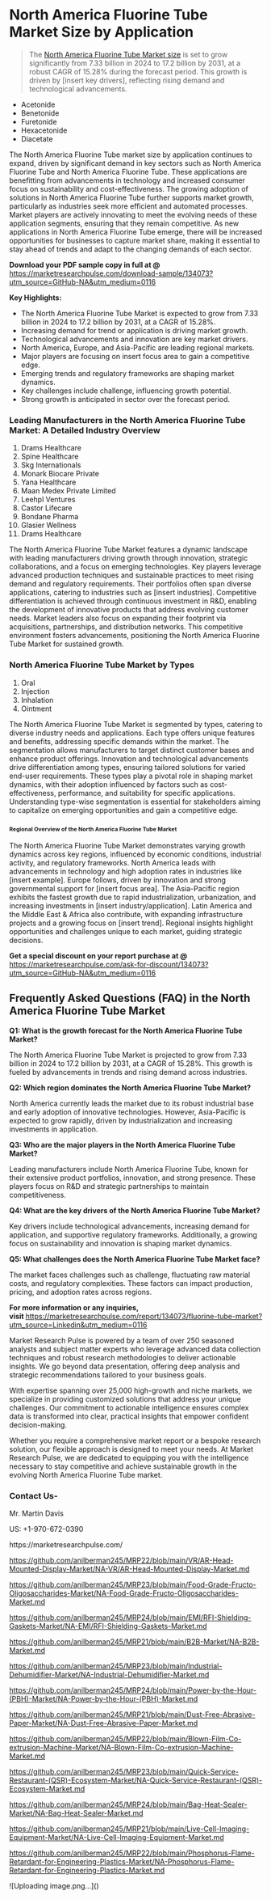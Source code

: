 <h1>North America Fluorine Tube Market&nbsp;Size by Application</h1><blockquote><p>The <a href="https://marketresearchpulse.com/download-sample/134073?utm_source=GitHub-NA&amp;utm_medium=0116">North America Fluorine Tube Market size</a> is set to grow significantly from 7.33 billion in 2024 to 17.2 billion by 2031, at a robust CAGR of 15.28% during the forecast period. This growth is driven by [insert key drivers], reflecting rising demand and technological advancements.</p></blockquote><ul><li>Acetonide <li> Benetonide <li> Furetonide <li> Hexacetonide <li> Diacetate</li></ul><p>The North America Fluorine Tube market size by application continues to expand, driven by significant demand in key sectors such as North America Fluorine Tube and North America Fluorine Tube. These applications are benefitting from advancements in technology and increased consumer focus on sustainability and cost-effectiveness. The growing adoption of solutions in North America Fluorine Tube further supports market growth, particularly as industries seek more efficient and automated processes. Market players are actively innovating to meet the evolving needs of these application segments, ensuring that they remain competitive. As new applications in North America Fluorine Tube emerge, there will be increased opportunities for businesses to capture market share, making it essential to stay ahead of trends and adapt to the changing demands of each sector.</p><p><strong>Download your PDF sample copy in full at @ </strong><a href="https://marketresearchpulse.com/download-sample/134073?utm_source=GitHub-NA&amp;utm_medium=0116">https://marketresearchpulse.com/download-sample/134073?utm_source=GitHub-NA&amp;utm_medium=0116</a></p><p><strong>Key Highlights: </strong></p><ul><li>The North America Fluorine Tube Market is expected to grow from 7.33 billion in 2024 to 17.2 billion by 2031, at a CAGR of 15.28%.</li><li>Increasing demand for trend or application is driving market growth.</li><li>Technological advancements and innovation are key market drivers.</li><li>North America, Europe, and Asia-Pacific are leading regional markets.</li><li>Major players are focusing on insert focus area to gain a competitive edge.</li><li>Emerging trends and regulatory frameworks are shaping market dynamics.</li><li>Key challenges include challenge, influencing growth potential.</li><li>Strong growth is anticipated in sector over the forecast period.</li></ul><h3>Leading Manufacturers in the North America Fluorine Tube Market: A Detailed Industry Overview</h3><ol><li>Drams Healthcare</li><li>Spine Healthcare</li><li>Skg Internationals</li><li>Monark Biocare Private</li><li>Yana Healthcare</li><li>Maan Medex Private Limited</li><li>Leehpl Ventures</li><li>Castor Lifecare</li><li>Bondane Pharma</li><li>Glasier Wellness</li><li>Drams Healthcare</li></ol><div class="flex max-w-full flex-col flex-grow"><div class="min-h-8 text-message flex w-full flex-col items-end gap-2 whitespace-normal break-words [.text-message+&amp;]:mt-5" dir="auto" data-message-author-role="assistant" data-message-id="fd8432e4-4910-450d-b182-61b7bfb0a01f" data-message-model-slug="gpt-4o"><div class="flex w-full flex-col gap-1 empty:hidden first:pt-[3px]"><div class="markdown prose w-full break-words dark:prose-invert light"><p>The North America Fluorine Tube Market features a dynamic landscape with leading manufacturers driving growth through innovation, strategic collaborations, and a focus on emerging technologies. Key players leverage advanced production techniques and sustainable practices to meet rising demand and regulatory requirements. Their portfolios often span diverse applications, catering to industries such as [insert industries]. Competitive differentiation is achieved through continuous investment in R&amp;D, enabling the development of innovative products that address evolving customer needs. Market leaders also focus on expanding their footprint via acquisitions, partnerships, and distribution networks. This competitive environment fosters advancements, positioning the North America Fluorine Tube Market for sustained growth.</p></div></div></div></div><h3>North America Fluorine Tube Market by Types</h3><ol><li>Oral <li> Injection <li> Inhalation <li> Ointment</li></ol><div class="flex max-w-full flex-col flex-grow"><div class="min-h-8 text-message flex w-full flex-col items-end gap-2 whitespace-normal break-words [.text-message+&amp;]:mt-5" dir="auto" data-message-author-role="assistant" data-message-id="084470be-0bb7-4664-bddf-5156b4f41249" data-message-model-slug="gpt-4o-mini"><div class="flex w-full flex-col gap-1 empty:hidden first:pt-[3px]"><div class="markdown prose w-full break-words dark:prose-invert light"><p>The North America Fluorine Tube Market is segmented by types, catering to diverse industry needs and applications. Each type offers unique features and benefits, addressing specific demands within the market. The segmentation allows manufacturers to target distinct customer bases and enhance product offerings. Innovation and technological advancements drive differentiation among types, ensuring tailored solutions for varied end-user requirements. These types play a pivotal role in shaping market dynamics, with their adoption influenced by factors such as cost-effectiveness, performance, and suitability for specific applications. Understanding type-wise segmentation is essential for stakeholders aiming to capitalize on emerging opportunities and gain a competitive edge.</p></div></div></div></div><h3><span style="font-size: 11px;">Regional Overview of the North America Fluorine Tube Market</span></h3><div class="flex max-w-full flex-col flex-grow"><div class="min-h-8 text-message flex w-full flex-col items-end gap-2 whitespace-normal break-words [.text-message+&amp;]:mt-5" dir="auto" data-message-author-role="assistant" data-message-id="e9038762-ce64-4e30-91c9-9bd413514231" data-message-model-slug="gpt-4o-mini"><div class="flex w-full flex-col gap-1 empty:hidden first:pt-[3px]"><div class="markdown prose w-full break-words dark:prose-invert light"><p>The North America Fluorine Tube Market demonstrates varying growth dynamics across key regions, influenced by economic conditions, industrial activity, and regulatory frameworks. North America leads with advancements in technology and high adoption rates in industries like [insert example]. Europe follows, driven by innovation and strong governmental support for [insert focus area]. The Asia-Pacific region exhibits the fastest growth due to rapid industrialization, urbanization, and increasing investments in [insert industry/application]. Latin America and the Middle East &amp; Africa also contribute, with expanding infrastructure projects and a growing focus on [insert trend]. Regional insights highlight opportunities and challenges unique to each market, guiding strategic decisions.</p></div></div></div></div><p><strong>Get a special discount on your report purchase at @ </strong><a href="https://marketresearchpulse.com/ask-for-discount/134073?utm_source=GitHub-NA&amp;utm_medium=0116">https://marketresearchpulse.com/ask-for-discount/134073?utm_source=GitHub-NA&amp;utm_medium=0116</a></p><h2>Frequently Asked Questions (FAQ) in the North America Fluorine Tube Market</h2><p><strong>Q1: What is the growth forecast for the North America Fluorine Tube Market?</strong></p><p>The North America Fluorine Tube Market is projected to grow from 7.33 billion in 2024 to 17.2 billion by 2031, at a CAGR of 15.28%. This growth is fueled by advancements in trends and rising demand across industries.</p><p><strong>Q2: Which region dominates the North America Fluorine Tube Market?</strong></p><p>North America currently leads the market due to its robust industrial base and early adoption of innovative technologies. However, Asia-Pacific is expected to grow rapidly, driven by industrialization and increasing investments in application.</p><p><strong>Q3: Who are the major players in the North America Fluorine Tube Market?</strong></p><p>Leading manufacturers include North America Fluorine Tube, known for their extensive product portfolios, innovation, and strong presence. These players focus on R&amp;D and strategic partnerships to maintain competitiveness.</p><p><strong>Q4: What are the key drivers of the North America Fluorine Tube Market?</strong></p><p>Key drivers include technological advancements, increasing demand for application, and supportive regulatory frameworks. Additionally, a growing focus on sustainability and innovation is shaping market dynamics.</p><p><strong>Q5: What challenges does the North America Fluorine Tube Market face?</strong></p><p>The market faces challenges such as challenge, fluctuating raw material costs, and regulatory complexities. These factors can impact production, pricing, and adoption rates across regions.</p><p><strong>For more information or any inquiries, visit&nbsp;</strong><a href="https://marketresearchpulse.com/report/134073/fluorine-tube-market?utm_source=Linkedin&utm_medium=0116">https://marketresearchpulse.com/report/134073/fluorine-tube-market?utm_source=Linkedin&utm_medium=0116</a></p><p>Market Research Pulse is powered by a team of over 250 seasoned analysts and subject matter experts who leverage advanced data collection techniques and robust research methodologies to deliver actionable insights. We go beyond data presentation, offering deep analysis and strategic recommendations tailored to your business goals.</p><p>With expertise spanning over 25,000 high-growth and niche markets, we specialize in providing customized solutions that address your unique challenges. Our commitment to actionable intelligence ensures complex data is transformed into clear, practical insights that empower confident decision-making.</p><p>Whether you require a comprehensive market report or a bespoke research solution, our flexible approach is designed to meet your needs. At Market Research Pulse, we are dedicated to equipping you with the intelligence necessary to stay competitive and achieve sustainable growth in the evolving North America Fluorine Tube market.</p><h3><strong>Contact Us-</strong></h3><p>Mr. Martin Davis</p><p>US: +1-970-672-0390</p><p>https://marketresearchpulse.com/</p><p><a href="https://github.com/anilberman245/MRP22/blob/main/VR/AR-Head-Mounted-Display-Market/NA-VR/AR-Head-Mounted-Display-Market.md">https://github.com/anilberman245/MRP22/blob/main/VR/AR-Head-Mounted-Display-Market/NA-VR/AR-Head-Mounted-Display-Market.md</a></p><p><a href="https://github.com/anilberman245/MRP23/blob/main/Food-Grade-Fructo-Oligosaccharides-Market/NA-Food-Grade-Fructo-Oligosaccharides-Market.md">https://github.com/anilberman245/MRP23/blob/main/Food-Grade-Fructo-Oligosaccharides-Market/NA-Food-Grade-Fructo-Oligosaccharides-Market.md</a></p><p><a href="https://github.com/anilberman245/MRP24/blob/main/EMI/RFI-Shielding-Gaskets-Market/NA-EMI/RFI-Shielding-Gaskets-Market.md">https://github.com/anilberman245/MRP24/blob/main/EMI/RFI-Shielding-Gaskets-Market/NA-EMI/RFI-Shielding-Gaskets-Market.md</a></p><p><a href="https://github.com/anilberman245/MRP21/blob/main/B2B-Market/NA-B2B-Market.md">https://github.com/anilberman245/MRP21/blob/main/B2B-Market/NA-B2B-Market.md</a></p><p><a href="https://github.com/anilberman245/MRP23/blob/main/Industrial-Dehumidifier-Market/NA-Industrial-Dehumidifier-Market.md">https://github.com/anilberman245/MRP23/blob/main/Industrial-Dehumidifier-Market/NA-Industrial-Dehumidifier-Market.md</a></p><p><a href="https://github.com/anilberman245/MRP24/blob/main/Power-by-the-Hour-(PBH)-Market/NA-Power-by-the-Hour-(PBH)-Market.md">https://github.com/anilberman245/MRP24/blob/main/Power-by-the-Hour-(PBH)-Market/NA-Power-by-the-Hour-(PBH)-Market.md</a></p><p><a href="https://github.com/anilberman245/MRP21/blob/main/Dust-Free-Abrasive-Paper-Market/NA-Dust-Free-Abrasive-Paper-Market.md">https://github.com/anilberman245/MRP21/blob/main/Dust-Free-Abrasive-Paper-Market/NA-Dust-Free-Abrasive-Paper-Market.md</a></p><p><a href="https://github.com/anilberman245/MRP22/blob/main/Blown-Film-Co-extrusion-Machine-Market/NA-Blown-Film-Co-extrusion-Machine-Market.md">https://github.com/anilberman245/MRP22/blob/main/Blown-Film-Co-extrusion-Machine-Market/NA-Blown-Film-Co-extrusion-Machine-Market.md</a></p><p><a href="https://github.com/anilberman245/MRP23/blob/main/Quick-Service-Restaurant-(QSR)-Ecosystem-Market/NA-Quick-Service-Restaurant-(QSR)-Ecosystem-Market.md">https://github.com/anilberman245/MRP23/blob/main/Quick-Service-Restaurant-(QSR)-Ecosystem-Market/NA-Quick-Service-Restaurant-(QSR)-Ecosystem-Market.md</a></p><p><a href="https://github.com/anilberman245/MRP24/blob/main/Bag-Heat-Sealer-Market/NA-Bag-Heat-Sealer-Market.md">https://github.com/anilberman245/MRP24/blob/main/Bag-Heat-Sealer-Market/NA-Bag-Heat-Sealer-Market.md</a></p><p><a href="https://github.com/anilberman245/MRP21/blob/main/Live-Cell-Imaging-Equipment-Market/NA-Live-Cell-Imaging-Equipment-Market.md">https://github.com/anilberman245/MRP21/blob/main/Live-Cell-Imaging-Equipment-Market/NA-Live-Cell-Imaging-Equipment-Market.md</a></p><p><a href="https://github.com/anilberman245/MRP22/blob/main/Phosphorus-Flame-Retardant-for-Engineering-Plastics-Market/NA-Phosphorus-Flame-Retardant-for-Engineering-Plastics-Market.md">https://github.com/anilberman245/MRP22/blob/main/Phosphorus-Flame-Retardant-for-Engineering-Plastics-Market/NA-Phosphorus-Flame-Retardant-for-Engineering-Plastics-Market.md</a></p>
![Uploading image.png…]()
